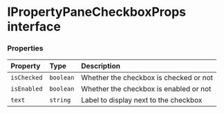 # IPropertyPaneCheckboxProps interface










### Properties

| Property	   | Type	| Description|
|:-------------|:-------|:-----------|
|`isChecked`      | `boolean` | Whether the checkbox is checked or not |
|`isEnabled`      | `boolean` | Whether the checkbox is enabled or not |
|`text`      | `string` | Label to display next to the checkbox |




